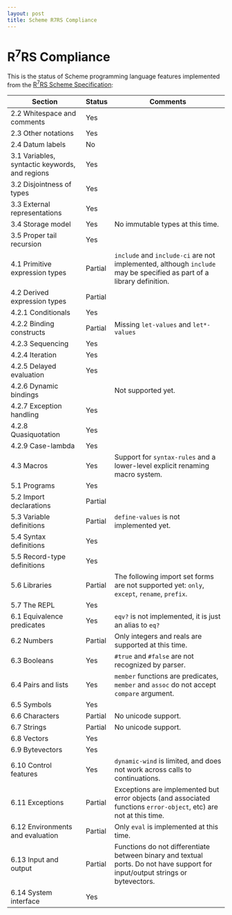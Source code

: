 ```yaml
---
layout: post
title: Scheme R7RS Compliance
---
```


# R<sup>7</sup>RS Compliance

This is the status of Scheme programming language features implemented from the [R<sup>7</sup>RS Scheme Specification](r7rs.pdf):

Section | Status | Comments
------- | ------ | ---------
2.2 Whitespace and comments | Yes | 
2.3 Other notations | Yes | 
2.4 Datum labels | No |
3.1 Variables, syntactic keywords, and regions | Yes |
3.2 Disjointness of types | Yes |
3.3 External representations | Yes |
3.4 Storage model | Yes | No immutable types at this time.
3.5 Proper tail recursion | Yes |
4.1 Primitive expression types | Partial | `include` and `include-ci` are not implemented, although `include` may be specified as part of a library definition.
4.2 Derived expression types | Partial | 
4.2.1 Conditionals | Yes | 
4.2.2 Binding constructs | Partial | Missing `let-values` and `let*-values`
4.2.3 Sequencing | Yes | 
4.2.4 Iteration | Yes |
4.2.5 Delayed evaluation | Yes |
4.2.6 Dynamic bindings | | Not supported yet.
4.2.7 Exception handling | Yes |
4.2.8 Quasiquotation | Yes |
4.2.9 Case-lambda | Yes |
4.3 Macros | Yes | Support for `syntax-rules` and a lower-level explicit renaming macro system.
5.1 Programs | Yes |
5.2 Import declarations | Partial |
5.3 Variable definitions | Partial | `define-values` is not implemented yet.
5.4 Syntax definitions | Yes |
5.5 Record-type definitions | Yes | 
5.6 Libraries | Partial | The following import set forms are not supported yet: `only`, `except`, `rename`, `prefix`.
5.7 The REPL | Yes |
6.1 Equivalence predicates | Yes | `eqv?` is not implemented, it is just an alias to `eq?`
6.2 Numbers | Partial | Only integers and reals are supported at this time.
6.3 Booleans | Yes | `#true` and `#false` are not recognized by parser.
6.4 Pairs and lists | Yes | `member` functions are predicates, `member` and `assoc` do not accept `compare` argument.
6.5 Symbols | Yes |
6.6 Characters | Partial | No unicode support.
6.7 Strings | Partial | No unicode support.
6.8 Vectors | Yes |
6.9 Bytevectors | Yes | 
6.10 Control features | Yes | `dynamic-wind` is limited, and does not work across calls to continuations.
6.11 Exceptions | Partial | Exceptions are implemented but error objects (and associated functions `error-object`, etc) are not at this time. 
6.12 Environments and evaluation | Partial | Only `eval` is implemented at this time.
6.13 Input and output | Partial | Functions do not differentiate between binary and textual ports. Do not have support for input/output strings or bytevectors.
6.14 System interface | Yes | 

